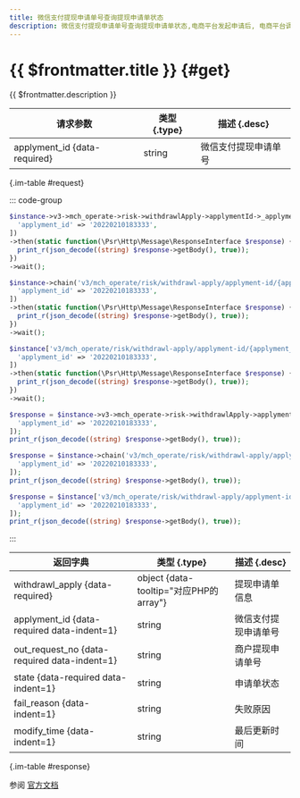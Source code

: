 ```yaml
---
title: 微信支付提现申请单号查询提现申请单状态
description: 微信支付提现申请单号查询提现申请单状态,电商平台发起申请后, 电商平台调用此接口查询审批和出款进度
---
```


# {{ $frontmatter.title }} {#get}

{{ $frontmatter.description }}

| 请求参数 | 类型 {.type} | 描述 {.desc}
| --- | --- | ---
| applyment_id {data-required} | string | 微信支付提现申请单号

{.im-table #request}

::: code-group

```php [异步纯链式]
$instance->v3->mch_operate->risk->withdrawlApply->applymentId->_applyment_id_->getAsync([
  'applyment_id' => '20220210183333',
])
->then(static function(\Psr\Http\Message\ResponseInterface $response) {
  print_r(json_decode((string) $response->getBody(), true));
})
->wait();
```

```php [异步声明式]
$instance->chain('v3/mch_operate/risk/withdrawl-apply/applyment-id/{applyment_id}')->getAsync([
  'applyment_id' => '20220210183333',
])
->then(static function(\Psr\Http\Message\ResponseInterface $response) {
  print_r(json_decode((string) $response->getBody(), true));
})
->wait();
```

```php [异步属性式]
$instance['v3/mch_operate/risk/withdrawl-apply/applyment-id/{applyment_id}']->getAsync([
  'applyment_id' => '20220210183333',
])
->then(static function(\Psr\Http\Message\ResponseInterface $response) {
  print_r(json_decode((string) $response->getBody(), true));
})
->wait();
```

```php [同步纯链式]
$response = $instance->v3->mch_operate->risk->withdrawlApply->applymentId->_applyment_id_->get([
  'applyment_id' => '20220210183333',
]);
print_r(json_decode((string) $response->getBody(), true));
```

```php [同步声明式]
$response = $instance->chain('v3/mch_operate/risk/withdrawl-apply/applyment-id/{applyment_id}')->get([
  'applyment_id' => '20220210183333',
]);
print_r(json_decode((string) $response->getBody(), true));
```

```php [同步属性式]
$response = $instance['v3/mch_operate/risk/withdrawl-apply/applyment-id/{applyment_id}']->get([
  'applyment_id' => '20220210183333',
]);
print_r(json_decode((string) $response->getBody(), true));
```

:::

| 返回字典 | 类型 {.type} | 描述 {.desc}
| --- | --- | ---
| withdrawl_apply {data-required} | object {data-tooltip="对应PHP的array"} | 提现申请单信息
| applyment_id {data-required data-indent=1} | string | 微信支付提现申请单号
| out_request_no {data-required data-indent=1} | string | 商户提现申请单号
| state {data-required data-indent=1} | string | 申请单状态
| fail_reason {data-indent=1} | string | 失败原因
| modify_time {data-indent=1} | string | 最后更新时间

{.im-table #response}

参阅 [官方文档](https://pay.weixin.qq.com/doc/v3/partner/4012778400)
